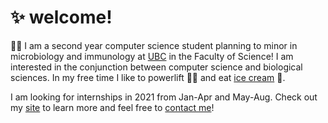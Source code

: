 # ✨ welcome!
👩‍💻 I am a second year computer science student planning to minor in microbiology and immunology at [UBC](https://ubc.ca) in the Faculty of Science! I am interested in the conjunction between computer science and biological sciences. In my free time I like to powerlift 🏋️‍♀️ and eat [ice cream](https://www.madebymarcus.ca/) 🍦. 

I am looking for internships in 2021 from Jan-Apr and May-Aug. Check out my [site](https://haolucy.tech/) to learn more and feel free to [contact me](mailto:hao.lucyy@gmail.com)!



